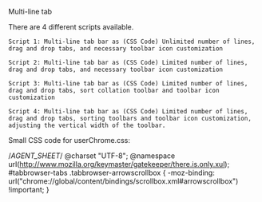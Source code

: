 Multi-line tab

There are 4 different scripts available.

    Script 1: Multi-line tab bar as (CSS Code) Unlimited number of lines, drag and drop tabs, and necessary toolbar icon customization

    Script 2: Multi-line tab bar as (CSS Code) Limited number of lines, drag and drop tabs, and necessary toolbar icon customization

    Script 3: Multi-line tab bar as (CSS Code) Limited number of lines, drag and drop tabs, sort collation toolbar and toolbar icon customization

    Script 4: Multi-line tab bar as (CSS Code) Limited number of lines, drag and drop tabs, sorting toolbars and toolbar icon customization, adjusting the vertical width of the toolbar.

Small CSS code for userChrome.css:

/*AGENT_SHEET*/ @charset "UTF-8";
@namespace url(http://www.mozilla.org/keymaster/gatekeeper/there.is.only.xul);
#tabbrowser-tabs .tabbrowser-arrowscrollbox {
    -moz-binding: url("chrome://global/content/bindings/scrollbox.xml#arrowscrollbox") !important;
}
